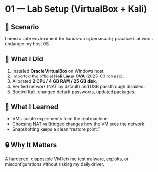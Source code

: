 # 01 — Lab Setup (VirtualBox + Kali)

## 🧩 Scenario  
I need a safe environment for hands-on cybersecurity practice that won’t endanger my host OS.

## 🔧 What I Did
1. Installed **Oracle VirtualBox** on Windows host.  
2. Imported the official **Kali Linux OVA** (2025-03 release).  
3. Allocated **2 CPU / 4 GB RAM / 25 GB disk**.  
4. Verified network (NAT by default) and USB passthrough disabled.  
5. Booted Kali, changed default passwords, updated packages.

## 🧠 What I Learned
- VMs isolate experiments from the real machine.  
- Choosing NAT vs Bridged changes how the VM sees the network.  
- Snapshotting keeps a clean “restore point.”

## 🔒 Why It Matters
A hardened, disposable VM lets me test malware, exploits, or misconfigurations without risking my daily driver.
